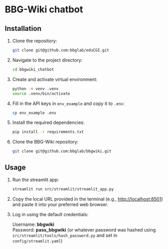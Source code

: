 # BBG-Wiki chatbot

## Installation

1. Clone the repository:

   ```bash
   git clone git@github.com:bbglab/eduCGI.git
   ```

2. Navigate to the project directory:

   ```bash
   cd bbgwiki_chatbot
   ```

3. Create and activate virtual environment:

   ```bash
   python -m venv .venv
   source .venv/bin/activate
   ```

4. Fill in the API keys in `env_example` and copy it to `.env`:

   ```bash
   cp env_example .env
   ```

5. Install the required dependencies:

   ```bash
   pip install -r requirements.txt
   ```

6. Clone the BBG-Wiki repository:

   ```bash
   git clone git@github.com:bbglab/bbgwiki.git
   ```

## Usage

1. Run the streamlit app:

   ```bash
   streamlit run src/streamlit/streamlit_app.py
   ```

2. Copy the local URL provided in the terminal (e.g., <http://localhost:8501>)
and paste it into your preferred web browser.

3. Log in using the default credentials:

   Username: __bbgwiki__  
   Password: __pass_bbgwiki__ (or whatever password was hashed using `src/streamlit/tools/hash_password.py` and set in `config/streamlit.yaml`)